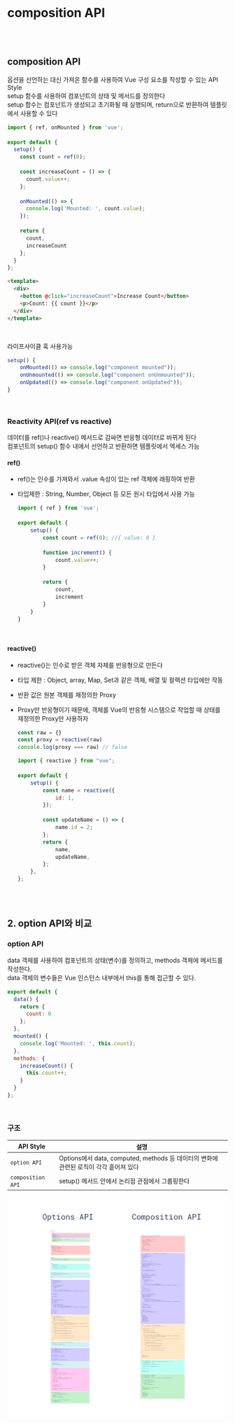# composition API

<br/><br/>

## composition API
옵션을 선언하는 대신 가져온 함수를 사용하여 Vue 구성 요소를 작성할 수 있는 API Style<br/>
setup 함수를 사용하여 컴포넌트의 상태 및 메서드를 정의한다<br/>
setup 함수는 컴포넌트가 생성되고 초기화될 때 실행되며, return으로 반환하여 템플릿에서 사용할 수 있다<br/>
```javascript
import { ref, onMounted } from 'vue';
 
export default {
  setup() {
    const count = ref(0);
 
    const increaseCount = () => {
      count.value++;
    };
 
    onMounted(() => {
      console.log('Mounted: ', count.value);
    });
 
    return {
      count,
      increaseCount
    };
  }
};
```
```html
<template>
  <div>
    <button @click="increaseCount">Increase Count</button>
    <p>Count: {{ count }}</p>
  </div>
</template>
```

<br/>

라이프사이클 훅 사용가능
```javascript
setup() {
    onMounted(() => console.log("component mounted"));
    onUnmounted(() => console.log("component onUnmounted"));
    onUpdated(() => console.log("component onUpdated"));
}
```

<br/>

### Reactivity API(ref vs reactive)
데이터를 ref()나 reactive() 메서드로 감싸면 반응형 데이터로 바뀌게 된다<br/>
컴포넌트의 setup() 함수 내에서 선언하고 반환하면 템플릿에서 엑세스 가능

#### ref()
- ref()는 인수를 가져와서 .value 속성이 있는 ref 객체에 래핑하여 반환
- 타입제한 : String, Number, Object 등 모든 원시 타입에서 사용 가능

    ```javascript
    import { ref } from 'vue';

    export default {
        setup() {
            const count = ref(0); //{ value: 0 }

            function increment() {
                count.value++;
            }

            return {
                count,
                increment
            }
        }
    }
    ```

<br/>

#### reactive()
- reactive()는 인수로 받은 객체 자체를 반응형으로 만든다
- 타입 제한 : Object, array, Map, Set과 같은 객체, 배열 및 컬렉션 타입에만 작동
- 반환 값은 원본 객체를 재정의한 Proxy
- Proxy만 반응형이기 때문에, 객체를 Vue의 반응형 시스템으로 작업할 때 상태를 재정의한 Proxy만 사용하자

    ```javascript
    const raw = {}
    const proxy = reactive(raw)
    console.log(proxy === raw) // false
    ```
    ```javascript
    import { reactive } from "vue";

    export default {
        setup() {
            const name = reactive({
                id: 1,
            });

            const updateName = () => {
                name.id = 2;
            };
            return {
                name,
                updateName,
            };
        },
    };
    ```

<br/><br/>

## 2. option API와 비교
### option API
data 객체를 사용하여 컴포넌트의 상태(변수)를 정의하고, methods 객체에 메서드를 작성한다.<br/>
data 객체의 변수들은 Vue 인스턴스 내부에서 this를 통해 접근할 수 있다.
```javascript
export default {
  data() {
    return {
      count: 0
    };
  },
  mounted() {
    console.log('Mounted: ', this.count);
  },
  methods: {
    increaseCount() {
      this.count++;
    }
  }
};
```

<br/>

### 구조
|API Style|설명|
|------|---|
|`option API`|Options에서 data, computed, methods 등 데이터의 변화에 관련된 로직이 각각 흩어져 있다|
|`composition API`|setup() 메서드 안에서 논리점 관점에서 그룹핑한다|

![APIStyles.png](./APIStyles.png) 
